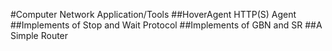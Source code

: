 #Computer Network Application/Tools
##HoverAgent HTTP(S) Agent
##Implements of Stop and Wait Protocol
##Implements of GBN and SR
##A Simple Router